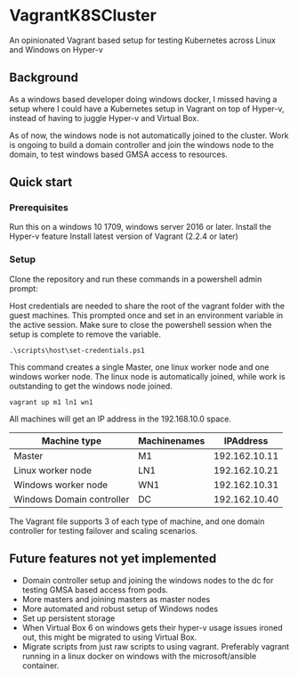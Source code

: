# VagrantK8SCluster

An opinionated Vagrant based setup for testing Kubernetes across Linux and Windows on Hyper-v

## Background

As a windows based developer doing windows docker, I missed having a setup where I could have a Kubernetes setup in Vagrant on top of Hyper-v, instead of having to juggle Hyper-v and Virtual Box.

As of now, the windows node is not automatically joined to the cluster. Work is ongoing to build a domain controller and join the windows node to the domain, to test windows based GMSA access to resources.

## Quick start

### Prerequisites

Run this on a windows 10 1709, windows server 2016 or later.
Install the Hyper-v feature
Install latest version of Vagrant (2.2.4 or later)

### Setup

Clone the repository and run these commands in a powershell admin prompt:

Host credentials are needed to share the root of the vagrant folder with the guest machines. This prompted once and set in an environment variable in the active session. Make sure to close the powershell session when the setup is complete to remove the variable.

`.\scripts\host\set-credentials.ps1`

This command creates a single Master, one linux worker node and one windows worker node. The linux node is automatically joined, while work is outstanding to get the windows node joined.

`vagrant up m1 ln1 wn1`

All machines will get an IP address in the 192.168.10.0 space.

|Machine type           |Machinenames  |IPAddress  |
|---------              |---------|---------|
| Master                |M1       |192.162.10.11|
| Linux worker node     |LN1      |192.162.10.21|
| Windows worker node  |WN1       |192.162.10.31|
| Windows Domain controller|DC    |192.162.10.40|

The Vagrant file supports 3 of each type of machine, and one domain controller for testing failover and scaling scenarios.

## Future features not yet implemented

* Domain controller setup and joining the windows nodes to the dc for testing GMSA based access from pods.
* More masters and joining masters as master nodes
* More automated and robust setup of Windows nodes
* Set up persistent storage
* When Virtual Box 6 on windows gets their hyper-v usage issues ironed out, this might be migrated to using Virtual Box.
* Migrate scripts from just raw scripts to using vagrant. Preferably vagrant running in a linux docker on windows with the microsoft/ansible container.